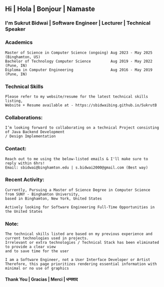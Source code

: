 ## Hi | Hola | Bonjour | Namaste 
### I'm Sukrut Bidwai | Software Engineer | Lecturer | Technical Speaker

### Academics

    Master of Science in Computer Science (ongoing) Aug 2023 - May 2025 (Binghamton, US)
    Bachelor of Technology Computer Science         Aug 2019 - May 2022 (Pune, IN)
    Diploma in Computer Engineering                 Aug 2016 - May 2019 (Pune, IN)

### Technical Skills

    Please refer to my website/resume for the latest technical skills listing, 
    Website + Resume available at - https://sbidwaibing.github.io/SukrutB


### Collaborations:
    I’m looking forward to collaborating on a technical Project consisting of Java Backend Development 
    / Design Implementation

### Contact:
    Reach out to me using the below-listed emails & I'll make sure to reply within 6hrs!
    Email: sbidwai@binghamton.edu | s.bidwai2000@gmail.com (Best way)


### Recent Activity:
    Currently, Pursuing a Master of Science Degree in Computer Science from SUNY - Binghamton University, 
    based in Binghamton, New York, United States
    
    Actively looking for Software Engineering Full-Time Opportunities in the United States

### Note:
    The technical skills listed are based on my previous experience and current technologies used in projects. 
    Irrelevant or extra technologies / Technical Stack has been eliminated to provide a clear view 
    and to save time for the user

    I am a Software Engineer, not a User Interface Developer or Artist 
    Therefore, this page prioritizes rendering essential information with minimal or no use of graphics 

#### Thank You | Gracias | Merci | धन्यवाद
